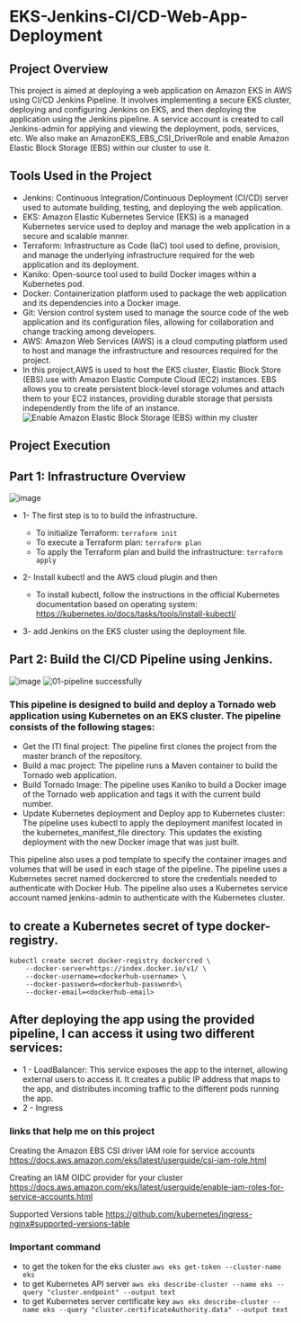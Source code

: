 # EKS-Jenkins-CI/CD-Web-App-Deployment
## Project Overview
This project is aimed at deploying a web application on Amazon EKS in AWS using CI/CD Jenkins Pipeline. It involves implementing a secure EKS cluster, deploying and configuring Jenkins on EKS, and then deploying the application using the Jenkins pipeline. A service account is created to call Jenkins-admin for applying and viewing the deployment, pods, services, etc. We also make an AmazonEKS_EBS_CSI_DriverRole and enable Amazon Elastic Block Storage (EBS) within our cluster to use it.

## Tools Used in the Project
 - Jenkins: Continuous Integration/Continuous Deployment (CI/CD) server used to automate building, testing, and deploying the web application.
 - EKS: Amazon Elastic Kubernetes Service (EKS) is a managed Kubernetes service used to deploy and manage the web application in a secure and scalable manner.
 - Terraform: Infrastructure as Code (IaC) tool used to define, provision, and manage the underlying infrastructure required for the web application and its deployment.
 - Kaniko: Open-source tool used to build Docker images within a Kubernetes pod.
 - Docker: Containerization platform used to package the web application and its dependencies into a Docker image.
 - Git: Version control system used to manage the source code of the web application and its configuration files, allowing for collaboration and change tracking among developers.
 - AWS: Amazon Web Services (AWS) is a cloud computing platform used to host and manage the infrastructure and resources required for the project. 
 - In this project,AWS is used to host the EKS cluster, Elastic Block Store (EBS).use with Amazon Elastic Compute Cloud (EC2) instances. EBS allows you to create persistent block-level storage volumes and attach them to your EC2 instances, providing durable storage that persists independently from the life of an instance.
 ![Enable Amazon Elastic Block Storage (EBS) within my cluster](https://user-images.githubusercontent.com/28235504/219885834-8ae08bf8-0601-4507-b689-5a70d962b68e.png)


## Project Execution
## Part 1: Infrastructure Overview
![image](https://user-images.githubusercontent.com/28235504/219943454-87413bbe-c0e8-42ab-9fe0-380e6c0a567a.png)
- 1- The first step is to to build the infrastructure. 
    - To initialize Terraform:
      ``` terraform init ```
    - To execute a Terraform plan:
      ``` terraform plan ```
    - To apply the Terraform plan and build the infrastructure:
      ``` terraform apply ```

- 2- Install kubectl and the AWS cloud plugin and then 
    - To install kubectl, follow the instructions in the official Kubernetes documentation based on operating system: https://kubernetes.io/docs/tasks/tools/install-kubectl/

- 3- add Jenkins on the EKS cluster using the deployment file.

## Part 2: Build the CI/CD Pipeline using Jenkins.
![image](https://user-images.githubusercontent.com/28235504/219885441-cb811e47-72cd-4e49-a01b-75654beb5c7e.png)
![01-pipeline successfully](https://user-images.githubusercontent.com/28235504/219885458-02447146-3bf0-428b-9a82-36854811437e.png)

### This pipeline is designed to build and deploy a Tornado web application using Kubernetes on an EKS cluster. The pipeline consists of the following stages:

 - Get the ITI final project: The pipeline first clones the project from the master branch of the repository.
 - Build a mac project: The pipeline runs a Maven container to build the Tornado web application.
 - Build Tornado Image: The pipeline uses Kaniko to build a Docker image of the Tornado web application and tags it with the current build number.
 - Update Kubernetes deployment and Deploy app to Kubernetes cluster: The pipeline uses kubectl to apply the deployment manifest located in the kubernetes_manifest_file directory. This updates the existing deployment with the new Docker image that was just built.

This pipeline also uses a pod template to specify the container images and volumes that will be used in each stage of the pipeline. 
The pipeline uses a Kubernetes secret named dockercred to store the credentials needed to authenticate with Docker Hub. 
The pipeline also uses a Kubernetes service account named jenkins-admin to authenticate with the Kubernetes cluster.


## to create a Kubernetes secret of type docker-registry. 
```
kubectl create secret docker-registry dockercred \
    --docker-server=https://index.docker.io/v1/ \
    --docker-username=<dockerhub-username> \
    --docker-password=<dockerhub-password>\
    --docker-email=<dockerhub-email>
```



## After deploying the app using the provided pipeline, I can access it using two different services:
 - 1 - LoadBalancer: This service exposes the app to the internet, allowing external users to access it. It creates a public IP address that maps to the app, and distributes incoming traffic to the different pods running the app.
 - 2 - Ingress


### links that help me on this project 

Creating the Amazon EBS CSI driver IAM role for service accounts
https://docs.aws.amazon.com/eks/latest/userguide/csi-iam-role.html

Creating an IAM OIDC provider for your cluster
https://docs.aws.amazon.com/eks/latest/userguide/enable-iam-roles-for-service-accounts.html

Supported Versions table
https://github.com/kubernetes/ingress-nginx#supported-versions-table



### Important command 
- to get the token for the eks cluster
``` aws eks get-token --cluster-name eks ```
- to get Kubernetes API server
``` aws eks describe-cluster --name eks --query "cluster.endpoint" --output text ```
- to get Kubernetes server certificate key
``` aws eks describe-cluster --name eks --query "cluster.certificateAuthority.data" --output text ```
